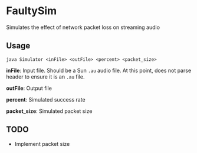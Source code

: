 # FaultySim
Simulates the effect of network packet loss on streaming audio

## Usage

	java Simulator <inFile> <outFile> <percent> <packet_size>
		
**inFile**: Input file. Should be a Sun `.au` audio file. At this point, does not parse header to ensure it is an `.au` file.

**outFile**: Output file

**percent**: Simulated success rate

**packet_size**: Simulated packet size


## TODO
* Implement packet size